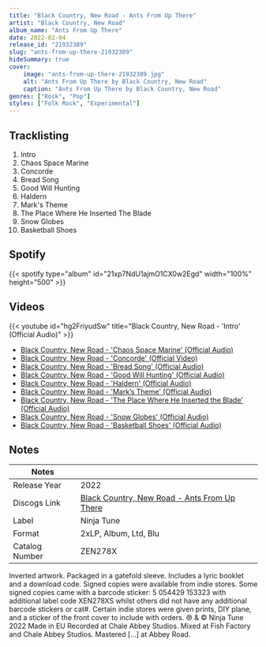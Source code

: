 ```yaml
---
title: "Black Country, New Road - Ants From Up There"
artist: "Black Country, New Road"
album_name: "Ants From Up There"
date: 2022-02-04
release_id: "21932389"
slug: "ants-from-up-there-21932389"
hideSummary: true
cover:
    image: "ants-from-up-there-21932389.jpg"
    alt: "Ants From Up There by Black Country, New Road"
    caption: "Ants From Up There by Black Country, New Road"
genres: ["Rock", "Pop"]
styles: ["Folk Rock", "Experimental"]
---
```

## Tracklisting
1. Intro
2. Chaos Space Marine
3. Concorde
4. Bread Song
5. Good Will Hunting
6. Haldern
7. Mark's Theme
8. The Place Where He Inserted The Blade
9. Snow Globes
10. Basketball Shoes
## Spotify
{{< spotify type="album" id="21xp7NdU1ajmO1CX0w2Egd" width="100%" height="500" >}}

## Videos
{{< youtube id="hg2FriyudSw" title="Black Country, New Road - 'Intro' (Official Audio)" >}}
- [Black Country, New Road - 'Chaos Space Marine' (Official Audio)](https://www.youtube.com/watch?v=Jqy6WPSfZSA)
- [Black Country, New Road - 'Concorde' (Official Video)](https://www.youtube.com/watch?v=yjC4qXiBRu4)
- [Black Country, New Road - 'Bread Song' (Official Audio)](https://www.youtube.com/watch?v=Hi8HjWTUqwI)
- [Black Country, New Road - 'Good Will Hunting' (Official Audio)](https://www.youtube.com/watch?v=EX67uWOlbgs)
- [Black Country, New Road - 'Haldern' (Official Audio)](https://www.youtube.com/watch?v=K9osutGvu64)
- [Black Country, New Road - 'Mark’s Theme' (Official Audio)](https://www.youtube.com/watch?v=UlRdFR5owyI)
- [Black Country, New Road - 'The Place Where He Inserted the Blade' (Official Audio)](https://www.youtube.com/watch?v=YPrs3DqraWM)
- [Black Country, New Road - 'Snow Globes' (Official Audio)](https://www.youtube.com/watch?v=hTVwQ1Gjqas)
- [Black Country, New Road - 'Basketball Shoes' (Official Audio)](https://www.youtube.com/watch?v=uOnjuIb1TWY)

## Notes
| Notes          |             |
| ---------------| ----------- |
| Release Year   | 2022 |
| Discogs Link   | [Black Country, New Road - Ants From Up There](https://www.discogs.com/release/21932389-Black-Country-New-Road-Ants-From-Up-There) |
| Label          | Ninja Tune |
| Format         | 2xLP, Album, Ltd, Blu |
| Catalog Number | ZEN278X |

Inverted artwork. Packaged in a gatefold sleeve.  Includes a lyric booklet and a download code.  Signed copies were available from indie stores. Some signed copies came with a barcode sticker: 5 054429 153323 with additional label code XEN278XS whilst others did not have any additional barcode stickers or cat#.  Certain indie stores were given prints, DIY plane, and a sticker of the front cover to include with orders.  ℗ & © Ninja Tune 2022 Made in EU  Recorded at Chale Abbey Studios. Mixed at Fish Factory and Chale Abbey Studios. Mastered [...] at Abbey Road.
